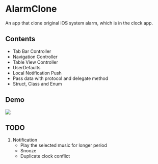 # AlarmClone

An app that clone original iOS system alarm, which is in the clock app.

## Contents

- Tab Bar Controller
- Navigation Controller
- Table View Controller
- UserDefaults
- Local Notification Push
- Pass data with protocol and delegate method
- Struct, Class and Enum

## Demo

![](https://github.com/Jesx/AlarmClone/blob/master/Demo.gif)

## TODO

1. Notification
    - Play the selected music for longer period
    - Snooze
    - Duplicate clock conflict

